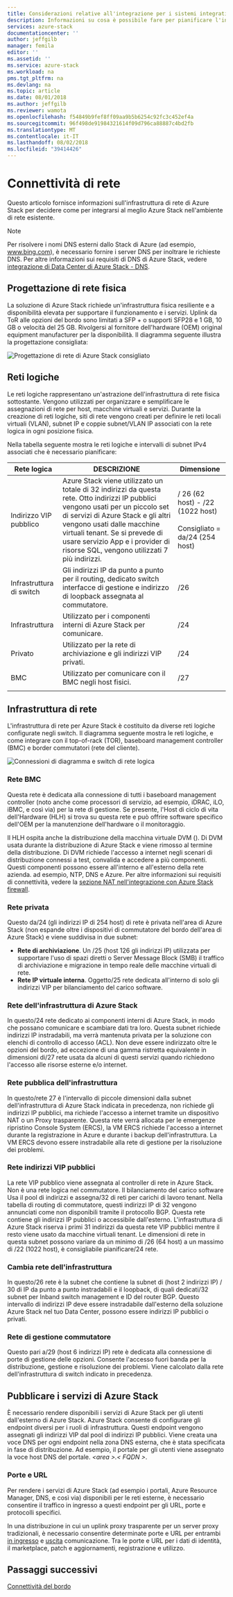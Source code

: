```yaml
---
title: Considerazioni relative all'integrazione per i sistemi integrati di Azure Stack di rete | Microsoft Docs
description: Informazioni su cosa è possibile fare per pianificare l'integrazione di rete di Data Center con Azure Stack con più nodi.
services: azure-stack
documentationcenter: ''
author: jeffgilb
manager: femila
editor: ''
ms.assetid: ''
ms.service: azure-stack
ms.workload: na
pms.tgt_pltfrm: na
ms.devlang: na
ms.topic: article
ms.date: 08/01/2018
ms.author: jeffgilb
ms.reviewer: wamota
ms.openlocfilehash: f54849b9fef8ff09aa9b5b6254c92fc3c452ef4a
ms.sourcegitcommit: 96f498de91984321614f09d796ca88887c4bd2fb
ms.translationtype: MT
ms.contentlocale: it-IT
ms.lasthandoff: 08/02/2018
ms.locfileid: "39414426"
---
```

# <a name="network-connectivity"></a>Connettività di rete
Questo articolo fornisce informazioni sull'infrastruttura di rete di Azure Stack per decidere come per integrarsi al meglio Azure Stack nell'ambiente di rete esistente. 

> [!NOTE]
> Per risolvere i nomi DNS esterni dallo Stack di Azure (ad esempio, www.bing.com), è necessario fornire i server DNS per inoltrare le richieste DNS. Per altre informazioni sui requisiti di DNS di Azure Stack, vedere [integrazione di Data Center di Azure Stack - DNS](azure-stack-integrate-dns.md).

## <a name="physical-network-design"></a>Progettazione di rete fisica
La soluzione di Azure Stack richiede un'infrastruttura fisica resiliente e a disponibilità elevata per supportare il funzionamento e i servizi. Uplink da ToR alle opzioni del bordo sono limitati a SFP + o supporti SFP28 e 1 GB, 10 GB o velocità del 25 GB. Rivolgersi al fornitore dell'hardware (OEM) original equipment manufacturer per la disponibilità. Il diagramma seguente illustra la progettazione consigliata:

![Progettazione di rete di Azure Stack consigliato](media/azure-stack-network/recommended-design.png)


## <a name="logical-networks"></a>Reti logiche
Le reti logiche rappresentano un'astrazione dell'infrastruttura di rete fisica sottostante. Vengono utilizzati per organizzare e semplificare le assegnazioni di rete per host, macchine virtuali e servizi. Durante la creazione di reti logiche, siti di rete vengono creati per definire le reti locali virtuali (VLAN), subnet IP e coppie subnet/VLAN IP associati con la rete logica in ogni posizione fisica.

Nella tabella seguente mostra le reti logiche e intervalli di subnet IPv4 associati che è necessario pianificare:

| Rete logica | DESCRIZIONE | Dimensione | 
| -------- | ------------- | ------------ | 
| Indirizzo VIP pubblico | Azure Stack viene utilizzato un totale di 32 indirizzi da questa rete. Otto indirizzi IP pubblici vengono usati per un piccolo set di servizi di Azure Stack e gli altri vengono usati dalle macchine virtuali tenant. Se si prevede di usare servizio App e i provider di risorse SQL, vengono utilizzati 7 più indirizzi. | / 26 (62 host) - /22 (1022 host)<br><br>Consigliato = da/24 (254 host) | 
| Infrastruttura di switch | Gli indirizzi IP da punto a punto per il routing, dedicato switch interfacce di gestione e indirizzo di loopback assegnata al commutatore. | /26 | 
| Infrastruttura | Utilizzato per i componenti interni di Azure Stack per comunicare. | /24 |
| Privato | Utilizzato per la rete di archiviazione e gli indirizzi VIP privati. | /24 | 
| BMC | Utilizzato per comunicare con il BMC negli host fisici. | /27 | 
| | | |

## <a name="network-infrastructure"></a>Infrastruttura di rete
L'infrastruttura di rete per Azure Stack è costituito da diverse reti logiche configurate negli switch. Il diagramma seguente mostra le reti logiche, e come integrare con il top-of-rack (TOR), baseboard management controller (BMC) e border commutatori (rete del cliente).

![Connessioni di diagramma e switch di rete logica](media/azure-stack-network/NetworkDiagram.png)

### <a name="bmc-network"></a>Rete BMC
Questa rete è dedicata alla connessione di tutti i baseboard management controller (noto anche come processori di servizio, ad esempio, iDRAC, iLO, iBMC, e così via) per la rete di gestione. Se presente, l'Host di ciclo di vita dell'Hardware (HLH) si trova su questa rete e può offrire software specifico dell'OEM per la manutenzione dell'hardware o il monitoraggio. 

Il HLH ospita anche la distribuzione della macchina virtuale DVM (). Di DVM usata durante la distribuzione di Azure Stack e viene rimosso al termine della distribuzione. Di DVM richiede l'accesso a internet negli scenari di distribuzione connessi a test, convalida e accedere a più componenti. Questi componenti possono essere all'interno e all'esterno della rete azienda. ad esempio, NTP, DNS e Azure. Per altre informazioni sui requisiti di connettività, vedere la [sezione NAT nell'integrazione con Azure Stack firewall](azure-stack-firewall.md#network-address-translation). 

### <a name="private-network"></a>Rete privata
Questo da/24 (gli indirizzi IP di 254 host) di rete è privata nell'area di Azure Stack (non espande oltre i dispositivi di commutatore del bordo dell'area di Azure Stack) e viene suddivisa in due subnet:

- **Rete di archiviazione**. Un /25 (host 126 gli indirizzi IP) utilizzata per supportare l'uso di spazi diretti o Server Message Block (SMB) il traffico di archiviazione e migrazione in tempo reale delle macchine virtuali di rete. 
- **Rete IP virtuale interna**. Oggetto/25 rete dedicata all'interno di solo gli indirizzi VIP per bilanciamento del carico software.

### <a name="azure-stack-infrastructure-network"></a>Rete dell'infrastruttura di Azure Stack
In questo/24 rete dedicato ai componenti interni di Azure Stack, in modo che possano comunicare e scambiare dati tra loro. Questa subnet richiede indirizzi IP instradabili, ma verrà mantenuta privata per la soluzione con elenchi di controllo di accesso (ACL). Non deve essere indirizzato oltre le opzioni del bordo, ad eccezione di una gamma ristretta equivalente in dimensioni di/27 rete usata da alcuni di questi servizi quando richiedono l'accesso alle risorse esterne e/o internet. 

### <a name="public-infrastructure-network"></a>Rete pubblica dell'infrastruttura
In questo/rete 27 è l'intervallo di piccole dimensioni dalla subnet dell'infrastruttura di Azure Stack indicata in precedenza, non richiede gli indirizzi IP pubblici, ma richiede l'accesso a internet tramite un dispositivo NAT o un Proxy trasparente. Questa rete verrà allocata per le emergenze ripristino Console System (ERCS), la VM ERCS richiede l'accesso a internet durante la registrazione in Azure e durante i backup dell'infrastruttura. La VM ERCS devono essere instradabile alla rete di gestione per la risoluzione dei problemi.

### <a name="public-vip-network"></a>Rete indirizzi VIP pubblici
La rete VIP pubblico viene assegnata al controller di rete in Azure Stack. Non è una rete logica nel commutatore. Il bilanciamento del carico software Usa il pool di indirizzi e assegna/32 di reti per carichi di lavoro tenant. Nella tabella di routing di commutatore, questi indirizzi IP di 32 vengono annunciati come non disponibili tramite il protocollo BGP. Questa rete contiene gli indirizzi IP pubblici o accessibile dall'esterno. L'infrastruttura di Azure Stack riserva i primi 31 indirizzi da questa rete VIP pubblici mentre il resto viene usato da macchine virtuali tenant. Le dimensioni di rete in questa subnet possono variare da un minimo di /26 (64 host) a un massimo di /22 (1022 host), è consigliabile pianificare/24 rete.

### <a name="switch-infrastructure-network"></a>Cambia rete dell'infrastruttura
In questo/26 rete è la subnet che contiene la subnet di (host 2 indirizzi IP) / 30 di IP da punto a punto instradabili e il loopback, di quali dedicati/32 subnet per Inband switch management e ID del router BGP. Questo intervallo di indirizzi IP deve essere instradabile dall'esterno della soluzione Azure Stack nel tuo Data Center, possono essere indirizzi IP pubblici o privati.

### <a name="switch-management-network"></a>Rete di gestione commutatore
Questo pari a/29 (host 6 indirizzi IP) rete è dedicata alla connessione di porte di gestione delle opzioni. Consente l'accesso fuori banda per la distribuzione, gestione e risoluzione dei problemi. Viene calcolato dalla rete dell'infrastruttura di switch indicato in precedenza.

## <a name="publish-azure-stack-services"></a>Pubblicare i servizi di Azure Stack
È necessario rendere disponibili i servizi di Azure Stack per gli utenti dall'esterno di Azure Stack. Azure Stack consente di configurare gli endpoint diversi per i ruoli di infrastruttura. Questi endpoint vengono assegnati gli indirizzi VIP dal pool di indirizzi IP pubblici. Viene creata una voce DNS per ogni endpoint nella zona DNS esterna, che è stata specificata in fase di distribuzione. Ad esempio, il portale per gli utenti viene assegnato la voce host DNS del portale.  *&lt;area >.&lt; FQDN >*.

### <a name="ports-and-urls"></a>Porte e URL
Per rendere i servizi di Azure Stack (ad esempio i portali, Azure Resource Manager, DNS, e così via) disponibili per le reti esterne, è necessario consentire il traffico in ingresso a questi endpoint per gli URL, porte e protocolli specifici.
 
In una distribuzione in cui un uplink proxy trasparente per un server proxy tradizionali, è necessario consentire determinate porte e URL per entrambi [in ingresso](https://docs.microsoft.com/azure/azure-stack/azure-stack-integrate-endpoints#ports-and-protocols-inbound) e [uscita](https://docs.microsoft.com/azure/azure-stack/azure-stack-integrate-endpoints#ports-and-urls-outbound) comunicazione. Tra le porte e URL per i dati di identità, il marketplace, patch e aggiornamenti, registrazione e utilizzo.

## <a name="next-steps"></a>Passaggi successivi
[Connettività del bordo](azure-stack-border-connectivity.md)
